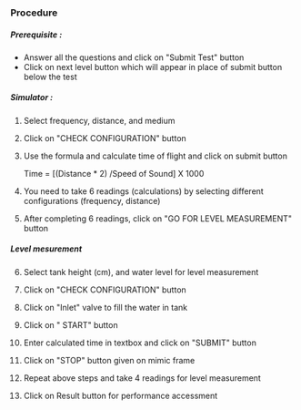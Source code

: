 ### Procedure

##### Prerequisite : 
- Answer all the questions and click on "Submit Test" button
- Click on next level button which will appear in place of submit button below the test

##### Simulator :
1. Select frequency, distance, and medium

2. Click on "CHECK CONFIGURATION" button

3. Use the formula and calculate time of flight and click on submit button

	Time = [(Distance * 2) /Speed of Sound] X 1000
	
4. You need to take 6 readings (calculations) by selecting different configurations (frequency, distance)

5. After completing 6 readings, click on "GO FOR LEVEL MEASUREMENT" button

##### Level mesurement
6. Select tank height (cm), and water level for level measurement

7. Click on "CHECK CONFIGURATION" button

8. Click on "Inlet" valve to fill the water in tank

9. Click on " START" button

10. Enter calculated time in textbox and click on "SUBMIT" button

11. Click on "STOP" button given on mimic frame

12. Repeat above steps and take 4 readings for level measurement

13. Click on Result button for performance accessment